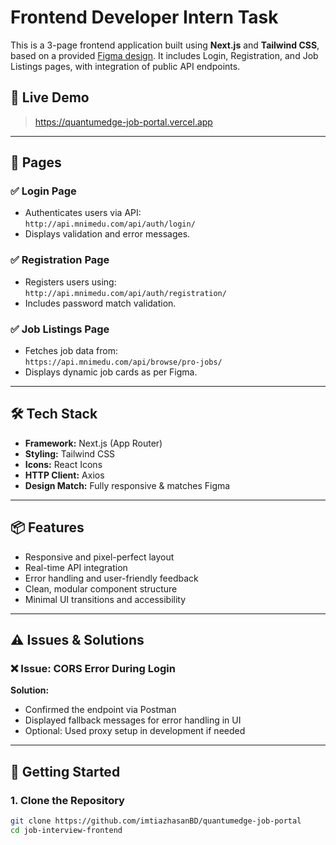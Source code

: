 # Frontend Developer Intern Task

This is a 3-page frontend application built using **Next.js** and **Tailwind CSS**, based on a provided [Figma design](https://www.figma.com/design/LLrXn8vTjMHmuBjiyEiLs2/Job-Interview-Figma-Design?node-id=0-1). It includes Login, Registration, and Job Listings pages, with integration of public API endpoints.

## 🔗 Live Demo 
> https://quantumedge-job-portal.vercel.app
---

## 📁 Pages

### ✅ Login Page
- Authenticates users via API:  
  `http://api.mnimedu.com/api/auth/login/`
- Displays validation and error messages.

### ✅ Registration Page
- Registers users using:  
  `http://api.mnimedu.com/api/auth/registration/`
- Includes password match validation.

### ✅ Job Listings Page
- Fetches job data from:  
  `https://api.mnimedu.com/api/browse/pro-jobs/`
- Displays dynamic job cards as per Figma.

---

## 🛠 Tech Stack

- **Framework:** Next.js (App Router)
- **Styling:** Tailwind CSS
- **Icons:** React Icons
- **HTTP Client:** Axios
- **Design Match:** Fully responsive & matches Figma

---

## 📦 Features

- Responsive and pixel-perfect layout
- Real-time API integration
- Error handling and user-friendly feedback
- Clean, modular component structure
- Minimal UI transitions and accessibility

---

## ⚠️ Issues & Solutions

### ❌ Issue: CORS Error During Login
**Solution:**  
- Confirmed the endpoint via Postman  
- Displayed fallback messages for error handling in UI  
- Optional: Used proxy setup in development if needed

---

## 🚀 Getting Started

### 1. Clone the Repository
```bash
git clone https://github.com/imtiazhasanBD/quantumedge-job-portal
cd job-interview-frontend
